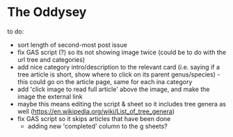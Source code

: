 # The Oddysey

to do:
  - sort length of second-most post issue
  - fix GAS script (?) so its not showing image twice (could be to do with the url tree and categories)
  - add nice category intro/description to the relevant card (i.e. saying if a tree article is short, show where to click on its parent       genus/species) - this could go on the article page, same for each ina  category
  - add 'click image to read full article' above the image, and make the image the external link
  - maybe this means editing the script & sheet so it includes tree genera as well (https://en.wikipedia.org/wiki/List_of_tree_genera)
  - fix GAS script so it skips articles that have been done
      - adding new 'completed' column to the g sheets?

